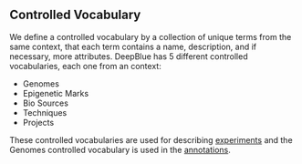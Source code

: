 ## Controlled Vocabulary
We define a controlled vocabulary by a collection of unique terms from the same context, that each term contains a name, description, and if necessary, more attributes.
DeepBlue has 5 different controlled vocabularies, each one from an context:
 * Genomes
 * Epigenetic Marks
 * Bio Sources
 * Techniques
 * Projects

These controlled vocabularies are used for describing [experiments](02-01-experiments.md) and the Genomes controlled vocabulary is used in the [annotations](02-02-annotations.md).
